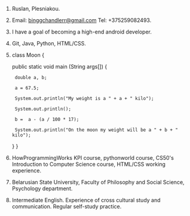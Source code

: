 1. Ruslan, Plesniakou.
2. Email: binggchandlerr@gmail.com Tel: +375259082493.
3. I have a goal of becoming a high-end android developer.
4. Git, Java, Python, HTML/CSS.
5. class Moon {
    
    public static void main (String args[]) {
        
        double a, b;
        
        a = 67.5;
        
        System.out.println("My weight is a " + a + " kilo");
        
        System.out.println();
        
        b =  a - (a / 100 * 17);
        
        System.out.println("On the moon my weight will be a " + b + " kilo");
    }
}
6. HowProgrammingWorks KPI course, pythonworld course, CS50's Introduction to Computer Science course, HTML/CSS working experience.
7. Belarusian State University, Faculty of Philosophy and Social Science, Psychology department.
8. Intermediate English. Experience of cross cultural study and communication. Regular self-study practice.
